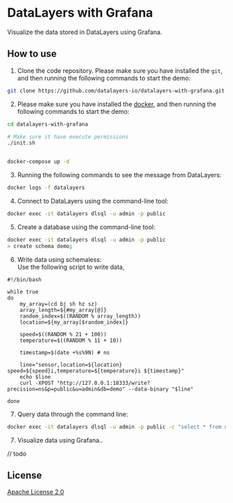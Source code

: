# DataLayers with Grafana
Visualize the data stored in DataLayers using Grafana.

## How to use

1. Clone the code repository. Please make sure you have installed the `git`, and then running the following commands to start the demo:

  ```bash
  git clone https://github.com/datalayers-io/datalayers-with-grafana.git
  ```

2. Please make sure you have installed the [docker](https://www.docker.com/), and then running the following commands to start the demo:

  ```bash
  cd datalayers-with-grafana

  # Make sure it have execute permissions
  ./init.sh
  

  docker-compose up -d
  ```

3. Running the following commands to see the message from DataLayers:

  ```bash
  docker logs -f datalayers
  ```

4. Connect to DataLayers using the command-line tool:

  ```bash
  docker exec -it datalayers dlsql -u admin -p public
  ```

5. Create a database using the command-line tool:

  ```bash
  docker exec -it datalayers dlsql -u admin -p public
  > create schema demo;
  ```

6. Write data using schemaless:  
Use the following script to write data,
```shell
#!/bin/bash

while true
do
    my_array=(cd bj sh hz sz)
    array_length=${#my_array[@]}
    random_index=$((RANDOM % array_length))
    location=${my_array[$random_index]}

    speed=$((RANDOM % 21 + 100))
    temperature=$((RANDOM % 11 + 10))

    timestamp=$(date +%s%9N) # ns

    line="sensor,location=${location} speed=${speed}i,temperature=${temperature}i ${timestamp}"
    echo $line
    curl -XPOST "http://127.0.0.1:18333/write?precision=ns&p=public&u=admin&db=demo" --data-binary "$line"

done
```

7. Query data through the command line:

  ```bash
  docker exec -it datalayers dlsql -u admin -p public -c "select * from demo.sensor limit 10"
  ```

7. Visualize data using Grafana..

  // todo

## License

[Apache License 2.0](./LICENSE)
